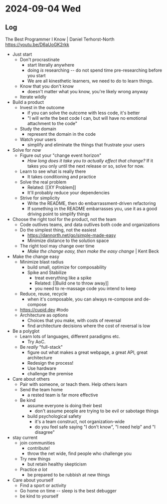 # 2024-09-04 Wed

## Log

The Best Programmer I Know | Daniel Terhorst-North https://youtu.be/D6aUoGK2rkk
+ Just start
	+ Don't procrastinate
		+ start literally anywhere
		+ doing *is* researching -- do not spend time pre-researching before you start
		+ We are all kinesthetic learners, we need to do to learn things.
	+ Know that you don't know
		+ doesn't matter what you know, you're likely wrong anyway
	+ Iterate wildly
+ Build a product
	+ Invest in the outcome
		+ if you can solve the outcome with less code, it's better
		+ "I will write the best code I can, but will have no emotional attachment to the code"
	+ Study the domain
		+ represent the domain in the code
	+ Watch your users
		+ simplify and eliminate the things that frustrate your users
+ Solve for _now_
	+ Figure out your "change event horizon"
		+ _How long does it take you to actually effect that change?_ If it takes you only until the next release or so, solve for now.
	+ Learn to see what is really there
		+ It takes conditioning and practice
	+ Solve the real problem
		+ Related: [[XY Problem]]
		+ It'll probably reduce your dependencies
	+ Strive for simplicity
		+ Write the README, then do embarrassment-driven refactoring
		+ If something in the README embarrasses you, use it as a good driving point to simplify things
+ Choose the right tool for the product, not the team
	+ Code outlives teams, and data outlives both code and organizations
	+ Do the simplest thing, not the easiest
		+ https://dannorth.net/go/simple-made-easy
		+ Minimize distance to the solution space
	+ The right tool may change over time
		+ _Make the change easy, then make the easy change_ | Kent Beck
+ Make the change easy
	+ Minimize blast radius
		+ build small, optimize for composability
		+ Spike and Stabilize
			+ treat everything like a spike
			+ Related: [[Build one to throw away]]
			+ you need to re-massage code you intend to keep
	+ Reduce, reuse, recycle
		+ when it's composable, you can always re-compose and de-compose
	+ https://cupid.dev #todo 
	+ Architecture as options
		+ Choices that you make, with costs of reversal
		+ find architecture decisions where the cost of reversal is low
+ Be a polyglot
	+ Learn lots of languages, different paradigms etc.
		+ Try AoC.
	+ Be _really_ "full-stack"
		+ figure out what makes a great webpage, a great API, great architecture
		+ Redesign the process!
		+ Use hardware
		+ challenge the premise
+ Care about others
	+ Pair with someone, or teach them. Help others learn
	+ Send the team home
		+ a rested team is far more effective
	+ Be kind
		+ assume everyone is doing their best
			+ don't assume people are trying to be evil or sabotage things
		+ build psychological safety
			+ it's a team construct, not organization-wide
			+ do you feel safe saying "I don't know", "I need help" and "I disagree"
+ stay current
	+ join communities
		+ contribute!
		+ throw the net wide, find people who challenge you
	+ Try new things
		+ but retain healthy skepticism
	+ Practice _a lot_
		+ be prepared to be rubbish at new things
+ Care about yourself
	+ Find a sport or activity
	+ Go home on time -- sleep is the best debugger
	+ be kind to yourself